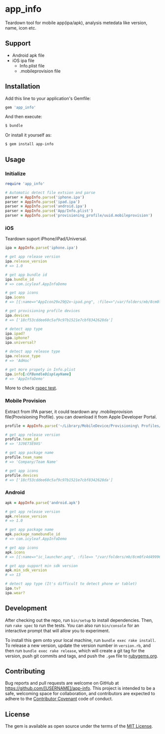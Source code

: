 # app_info

Teardown tool for mobile app(ipa/apk), analysis metedata like version, name, icon etc.

## Support

- Android apk file
- iOS ipa file
  - Info.plist file
  - .mobileprovision file

## Installation

Add this line to your application's Gemfile:

```ruby
gem 'app_info'
```

And then execute:

```bash
$ bundle
```

Or install it yourself as:

```bash
$ gem install app-info
```

## Usage

### Initialize

```ruby
require 'app_info'

# Automatic detect file extsion and parse
parser = AppInfo.parse('iphone.ipa')
parser = AppInfo.parse('ipad.ipa')
parser = AppInfo.parse('android.ipa')
parser = AppInfo.parse('App/Info.plist')
parser = AppInfo.parse('provisioning_profile/uuid.mobileprovision')
```

### iOS

Teardown suport iPhone/iPad/Universal.

```ruby
ipa = AppInfo.parse('iphone.ipa')

# get app release version
ipa.release_version
# => 1.0

# get app bundle id
ipa.bundle_id
# => com.icyleaf.AppInfoDemo

# get app icons
ipa.icons
# => [{:name=>"AppIcon29x29@2x~ipad.png", :file=>"/var/folders/mb/8cm0fz4d499968yss9y1j8bc0000gp/T/d20160728-69669-1xnub30/AppInfo-ios-a5369339399e62046d7d59c52254dac6/Payload/bundle.app/AppIcon29x29@2x~ipad.png", :dimensions=>[58, 58]}, ...]

# get provisioning profile devices
ipa.devices
# => ['18cf53cddee60c5af9c97b1521e7cbf8342628da']

# detect app type
ipa.ipad?
ipa.iphone?
ipa.universal?

# detect app release type
ipa.release_type
# => 'AdHoc'

# get more propety in Info.plist
ipa.info[:CFBundleDisplayName]
# => 'AppInfoDemo'
```

More to check [rspec test](spec/app_info).

### Mobile Provision

Extract from IPA parser, it could teardown any .mobileprovision file(Provisioning Profile).
you can download it from Apple Developer Portal.

```ruby
profile = AppInfo.parse('~/Library/MobileDevice/Provisioning\ Profiles/6e374bb8-a801-411f-ab28-96a4baa23814.mobileprovision')

# get app release version
profile.team_id
# => '3J9E73E9XS'

# get app package name
profile.team_name
# => 'Company/Team Name'

# get app icons
profile.devices
# => ['18cf53cddee60c5af9c97b1521e7cbf8342628da']
```

### Android

```ruby
apk = AppInfo.parse('android.apk')

# get app release version
apk.release_version
# => 1.0

# get app package name
apk.package_namebundle_id
# => com.icyleaf.AppInfoDemo

# get app icons
apk.icons
# => [{:name=>"ic_launcher.png", :file=> "/var/folders/mb/8cm0fz4d499968yss9y1j8bc0000gp/T/d20160728-70163-10d47fl/AppInfo-android-cccbf89a889eb592c5c6f342d56b9a49/res/mipmap-mdpi-v4/ic_launcher.png/ic_launcher.png", :dimensions=>[48, 48]}, ...]

# get app support min sdk version
apk.min_sdk_version
# => 13

# detect app type (It's difficult to detect phone or tablet)
ipa.tv?
ipa.wear?
```

## Development

After checking out the repo, run `bin/setup` to install dependencies. Then, run `rake spec` to run the tests. You can also run `bin/console` for an interactive prompt that will allow you to experiment.

To install this gem onto your local machine, run `bundle exec rake install`. To release a new version, update the version number in `version.rb`, and then run `bundle exec rake release`, which will create a git tag for the version, push git commits and tags, and push the `.gem` file to [rubygems.org](https://rubygems.org).

## Contributing

Bug reports and pull requests are welcome on GitHub at https://github.com/[USERNAME]/app-info. This project is intended to be a safe, welcoming space for collaboration, and contributors are expected to adhere to the [Contributor Covenant](http://contributor-covenant.org) code of conduct.


## License

The gem is available as open source under the terms of the [MIT License](http://opensource.org/licenses/MIT).

